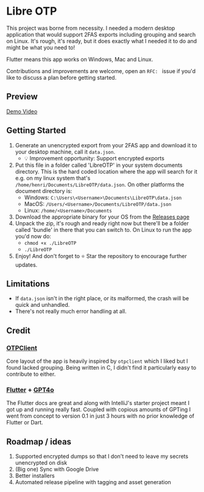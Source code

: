# Libre OTP

This project was borne from necessity. I needed a modern desktop application that would support 2FAS exports including grouping and search on Linux. It's rough, it's ready, but it does exactly what I needed it to do and might be what you need to!

Flutter means this app works on Windows, Mac and Linux.

Contributions and improvements are welcome, open an `RFC: ` issue if you'd like to discuss a plan before getting started.

## Preview
[Demo Video](https://github.com/user-attachments/assets/7fb41579-4e8b-41b5-8915-f7de742037fe)

## Getting Started

1. Generate an unencrypted export from your 2FAS app and download it to your desktop machine, call it `data.json`. 
   - :bulb: Improvement opportunity: Support encrypted exports
2. Put this file in a folder called 'LibreOTP' in your system documents directory. This is the hard coded location where the app will search for it e.g. on my linux system that's `/home/henri/Documents/LibreOTP/data.json`. On other platforms the document directory is:
   - Windows: `C:\Users\<Username>\Documents\LibreOTP\data.json`
   - MacOS: `/Users/<Username>/Documents/LibreOTP/data.json`
   - Linux: `/home/<Username>/Documents`
3. Download the appropriate binary for your OS from the [Releases page](https://github.com/henricook/libreotp/releases)
4. Unpack the zip, it's rough and ready right now but there'll be a folder called 'bundle' in there that you can switch to. On Linux to run the app you'd now do:
   - `chmod +x ./LibreOTP`
   - `./LibreOTP`
5. Enjoy! And don't forget to :star: Star the repository to encourage further updates. 

## Limitations
- If `data.json` isn't in the right place, or its malformed, the crash will be quick and unhandled.
- There's not really much error handling at all.

## Credit

### [OTPClient](https://github.com/paolostivanin/OTPClient)

Core layout of the app is heavily inspired by `otpclient` which I liked but I found lacked grouping. Being written in C, I didn't find it particularly easy to contribute to either. 

### [Flutter](https://github.com/flutter/flutter) + [GPT4o](https://chat.openai.com)

The Flutter docs are great and along with IntelliJ's starter project meant I got up and running really fast. Coupled with copious amounts of GPTing I went from concept to version 0.1 in just 3 hours with no prior knowledge of Flutter or Dart.

## Roadmap / ideas

1. Supported encrypted dumps so that I don't need to leave my secrets unencrypted on disk
2. (Big one) Sync with Google Drive
3. Better installers
4. Automated release pipeline with tagging and asset generation
